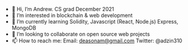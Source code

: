 - 👋 Hi, I’m Andrew. CS grad December 2021
- 👀 I’m interested in blockchain & web development
- 🌱 I’m currently learning Solidity, Javascript (React, Node.js) Express, MongoDB
- 💞️ I’m looking to collaborate on open source web projects
- 📫 How to reach me:
      Email:    deasonam@gmail.com
      Twitter:  @adzin310

<!---
adzin1/adzin1 is a ✨ special ✨ repository because its `README.md` (this file) appears on your GitHub profile.
You can click the Preview link to take a look at your changes.
--->
